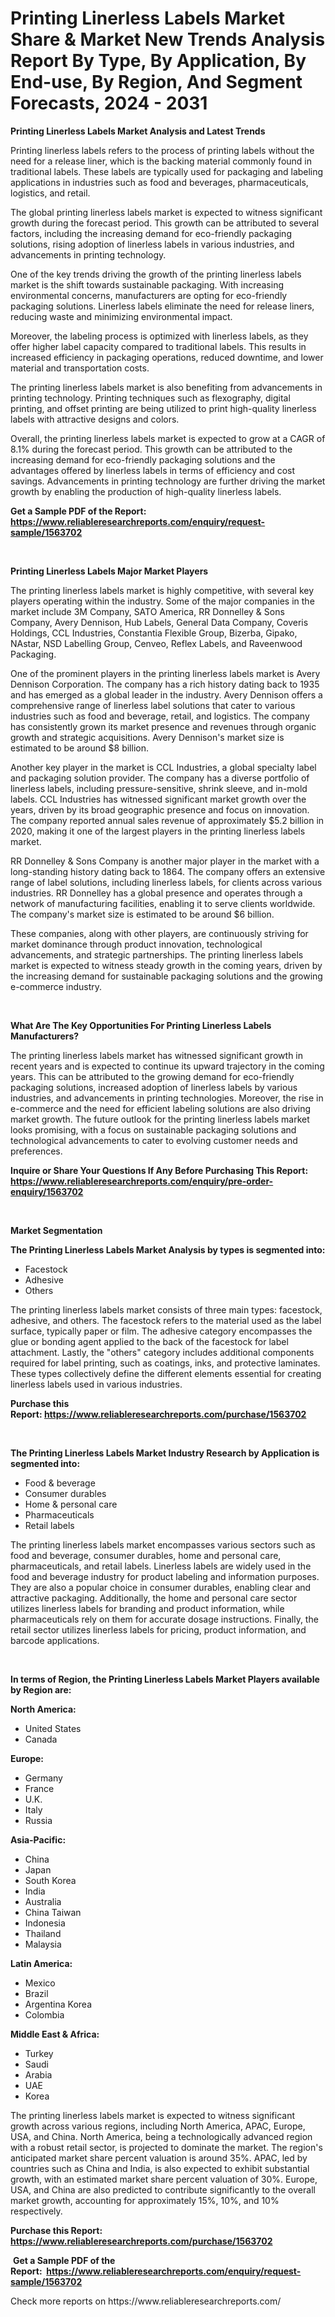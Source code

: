 <p><h1>Printing Linerless Labels Market Share & Market New Trends Analysis Report By Type, By Application, By End-use, By Region, And Segment Forecasts, 2024 - 2031</h1></p><p><strong>Printing Linerless Labels Market Analysis and Latest Trends</strong></p>
<p><p>Printing linerless labels refers to the process of printing labels without the need for a release liner, which is the backing material commonly found in traditional labels. These labels are typically used for packaging and labeling applications in industries such as food and beverages, pharmaceuticals, logistics, and retail.</p><p>The global printing linerless labels market is expected to witness significant growth during the forecast period. This growth can be attributed to several factors, including the increasing demand for eco-friendly packaging solutions, rising adoption of linerless labels in various industries, and advancements in printing technology.</p><p>One of the key trends driving the growth of the printing linerless labels market is the shift towards sustainable packaging. With increasing environmental concerns, manufacturers are opting for eco-friendly packaging solutions. Linerless labels eliminate the need for release liners, reducing waste and minimizing environmental impact.</p><p>Moreover, the labeling process is optimized with linerless labels, as they offer higher label capacity compared to traditional labels. This results in increased efficiency in packaging operations, reduced downtime, and lower material and transportation costs.</p><p>The printing linerless labels market is also benefiting from advancements in printing technology. Printing techniques such as flexography, digital printing, and offset printing are being utilized to print high-quality linerless labels with attractive designs and colors.</p><p>Overall, the printing linerless labels market is expected to grow at a CAGR of 8.1% during the forecast period. This growth can be attributed to the increasing demand for eco-friendly packaging solutions and the advantages offered by linerless labels in terms of efficiency and cost savings. Advancements in printing technology are further driving the market growth by enabling the production of high-quality linerless labels.</p></p>
<p><strong>Get a Sample PDF of the Report:&nbsp; <a href="https://www.reliableresearchreports.com/enquiry/request-sample/1563702">https://www.reliableresearchreports.com/enquiry/request-sample/1563702</a></strong></p>
<p>&nbsp;</p>
<p><strong>Printing Linerless Labels Major Market Players</strong></p>
<p><p>The printing linerless labels market is highly competitive, with several key players operating within the industry. Some of the major companies in the market include 3M Company, SATO America, RR Donnelley & Sons Company, Avery Dennison, Hub Labels, General Data Company, Coveris Holdings, CCL Industries, Constantia Flexible Group, Bizerba, Gipako, NAstar, NSD Labelling Group, Cenveo, Reflex Labels, and Raveenwood Packaging.</p><p>One of the prominent players in the printing linerless labels market is Avery Dennison Corporation. The company has a rich history dating back to 1935 and has emerged as a global leader in the industry. Avery Dennison offers a comprehensive range of linerless label solutions that cater to various industries such as food and beverage, retail, and logistics. The company has consistently grown its market presence and revenues through organic growth and strategic acquisitions. Avery Dennison's market size is estimated to be around $8 billion.</p><p>Another key player in the market is CCL Industries, a global specialty label and packaging solution provider. The company has a diverse portfolio of linerless labels, including pressure-sensitive, shrink sleeve, and in-mold labels. CCL Industries has witnessed significant market growth over the years, driven by its broad geographic presence and focus on innovation. The company reported annual sales revenue of approximately $5.2 billion in 2020, making it one of the largest players in the printing linerless labels market.</p><p>RR Donnelley & Sons Company is another major player in the market with a long-standing history dating back to 1864. The company offers an extensive range of label solutions, including linerless labels, for clients across various industries. RR Donnelley has a global presence and operates through a network of manufacturing facilities, enabling it to serve clients worldwide. The company's market size is estimated to be around $6 billion.</p><p>These companies, along with other players, are continuously striving for market dominance through product innovation, technological advancements, and strategic partnerships. The printing linerless labels market is expected to witness steady growth in the coming years, driven by the increasing demand for sustainable packaging solutions and the growing e-commerce industry.</p></p>
<p>&nbsp;</p>
<p><strong>What Are The Key Opportunities For Printing Linerless Labels Manufacturers?</strong></p>
<p><p>The printing linerless labels market has witnessed significant growth in recent years and is expected to continue its upward trajectory in the coming years. This can be attributed to the growing demand for eco-friendly packaging solutions, increased adoption of linerless labels by various industries, and advancements in printing technologies. Moreover, the rise in e-commerce and the need for efficient labeling solutions are also driving market growth. The future outlook for the printing linerless labels market looks promising, with a focus on sustainable packaging solutions and technological advancements to cater to evolving customer needs and preferences.</p></p>
<p><strong>Inquire or Share Your Questions If Any Before Purchasing This Report: <a href="https://www.reliableresearchreports.com/enquiry/pre-order-enquiry/1563702">https://www.reliableresearchreports.com/enquiry/pre-order-enquiry/1563702</a></strong></p>
<p>&nbsp;</p>
<p><strong>Market Segmentation</strong></p>
<p><strong>The Printing Linerless Labels Market Analysis by types is segmented into:</strong></p>
<p><ul><li>Facestock</li><li>Adhesive</li><li>Others</li></ul></p>
<p><p>The printing linerless labels market consists of three main types: facestock, adhesive, and others. The facestock refers to the material used as the label surface, typically paper or film. The adhesive category encompasses the glue or bonding agent applied to the back of the facestock for label attachment. Lastly, the "others" category includes additional components required for label printing, such as coatings, inks, and protective laminates. These types collectively define the different elements essential for creating linerless labels used in various industries.</p></p>
<p><strong>Purchase this Report:&nbsp;<a href="https://www.reliableresearchreports.com/purchase/1563702">https://www.reliableresearchreports.com/purchase/1563702</a></strong></p>
<p>&nbsp;</p>
<p><strong>The Printing Linerless Labels Market Industry Research by Application is segmented into:</strong></p>
<p><ul><li>Food & beverage</li><li>Consumer durables</li><li>Home & personal care</li><li>Pharmaceuticals</li><li>Retail labels</li></ul></p>
<p><p>The printing linerless labels market encompasses various sectors such as food and beverage, consumer durables, home and personal care, pharmaceuticals, and retail labels. Linerless labels are widely used in the food and beverage industry for product labeling and information purposes. They are also a popular choice in consumer durables, enabling clear and attractive packaging. Additionally, the home and personal care sector utilizes linerless labels for branding and product information, while pharmaceuticals rely on them for accurate dosage instructions. Finally, the retail sector utilizes linerless labels for pricing, product information, and barcode applications.</p></p>
<p>&nbsp;</p>
<p><strong>In terms of Region, the Printing Linerless Labels Market Players available by Region are:</strong></p>
<p>
    <p> <strong> North America: </strong>
        <ul>
            <li>United States</li>
            <li>Canada</li>
        </ul>
        </p> 
    <p> <strong> Europe: </strong>
        <ul>
            <li>Germany</li>
            <li>France</li>
            <li>U.K.</li>
            <li>Italy</li>
            <li>Russia</li>
        </ul>
        </p> 
    <p> <strong> Asia-Pacific: </strong>
        <ul>
            <li>China</li>
            <li>Japan</li>
            <li>South Korea</li>
            <li>India</li>
            <li>Australia</li>
            <li>China Taiwan</li>
            <li>Indonesia</li>
            <li>Thailand</li>
            <li>Malaysia</li>
        </ul>
        </p> 
    <p> <strong> Latin America: </strong>
        <ul>
            <li>Mexico</li>
            <li>Brazil</li>
            <li>Argentina Korea</li>
            <li>Colombia</li>
        </ul>
        </p> 
    <p> <strong> Middle East & Africa: </strong>
        <ul>
            <li>Turkey</li>
            <li>Saudi</li>
            <li>Arabia</li>
            <li>UAE</li>
            <li>Korea</li>
        </ul>
    </p>
    </p>
<p><p>The printing linerless labels market is expected to witness significant growth across various regions, including North America, APAC, Europe, USA, and China. North America, being a technologically advanced region with a robust retail sector, is projected to dominate the market. The region's anticipated market share percent valuation is around 35%. APAC, led by countries such as China and India, is also expected to exhibit substantial growth, with an estimated market share percent valuation of 30%. Europe, USA, and China are also predicted to contribute significantly to the overall market growth, accounting for approximately 15%, 10%, and 10% respectively.</p></p>
<p><strong>Purchase this Report: <a href="https://www.reliableresearchreports.com/purchase/1563702">https://www.reliableresearchreports.com/purchase/1563702</a></strong></p>
<p>&nbsp;<strong>Get a Sample PDF of the Report:&nbsp;&nbsp;<a href="https://www.reliableresearchreports.com/enquiry/request-sample/1563702">https://www.reliableresearchreports.com/enquiry/request-sample/1563702</a></strong></p>
<p><strong></strong></p>
<p>Check more reports on https://www.reliableresearchreports.com/</p>